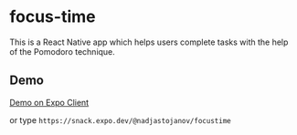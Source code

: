 # focus-time
This is a React Native app which helps users complete tasks with the help of the Pomodoro technique.

## Demo

[Demo on Expo Client](https://snack.expo.dev/@nadjastojanov/focustime)

or type `https://snack.expo.dev/@nadjastojanov/focustime`
